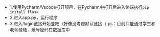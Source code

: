 - 1.使用Pycharm/Vscode打开项目，在Pycharm中打开后进入终端执行`pip install flask`
- 2.进入app.py，运行程序
- 3.进入/login链接开始登陆（好像没考虑默认链接（
ps：目前只能通过学生和老师登陆，账号密码在数据库中